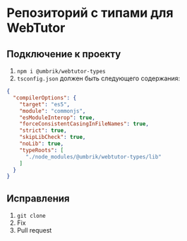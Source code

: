 # Репозиторий с типами для WebTutor

## Подключение к проекту

1. `npm i @umbrik/webtutor-types`
2. `tsconfig.json` должен быть следующего содержания:

```json
{
  "compilerOptions": {
    "target": "es5",
    "module": "commonjs",
    "esModuleInterop": true,
    "forceConsistentCasingInFileNames": true,
    "strict": true,
    "skipLibCheck": true,
    "noLib": true,
    "typeRoots": [
      "./node_modules/@umbrik/webtutor-types/lib"
    ]
  }
}
```

## Исправления

1. `git clone`
2. Fix
3. Pull request
